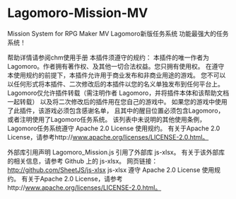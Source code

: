 # Lagomoro-Mission-MV
Mission System for RPG Maker MV
Lagomoro新版任务系统 功能最强大的任务系统！

帮助详情请参阅chm使用手册
本插件须遵守的规约：
本插件的唯一作者为 Lagomoro。作者拥有著作权、及其他一切合法权益。您只拥有使用权。
在遵守本使用规约的前提下，本插件允许用于商业发布和非商业用途的游戏。
您不可以以任何形式将本插件、二次修改后的本插件以您的名义单独发布到任何平台上。
Lagomoro仅允许插件转载（需注明作者 Lagomoro，并将插件本体和该帮助文档一起转载）
以及将二次修改后的插件用在您自己的游戏中。
如果您的游戏中使用了此插件，该游戏必须包含感谢名单，
且其中的醒目位置必须包含Lagomoro，或者注明使用了Lagomoro任务系统。
该列表中未说明的其他使用条例，Lagomoro任务系统遵守 Apache 2.0 License 使用规约。
有关于Apache 2.0 License，请参考http://www.apache.org/licenses/LICENSE-2.0.html。

外部库引用声明
Lagomoro_Mission.js 引用了外部库 js-xlsx。
有关于该外部库的相关信息，请参考 Github 上的 js-xlsx。
网页链接：http://github.com/SheetJS/js-xlsx
js-xlsx 遵守 Apache 2.0 License 使用规约。
有关于Apache 2.0 License，请参考http://www.apache.org/licenses/LICENSE-2.0.html。
